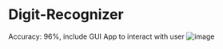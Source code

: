 # Digit-Recognizer
Accuracy: 96%, include GUI App to interact with user
![image](https://user-images.githubusercontent.com/108314498/226808522-3863e1fb-3039-4c26-96d1-7beae57e2179.png)
